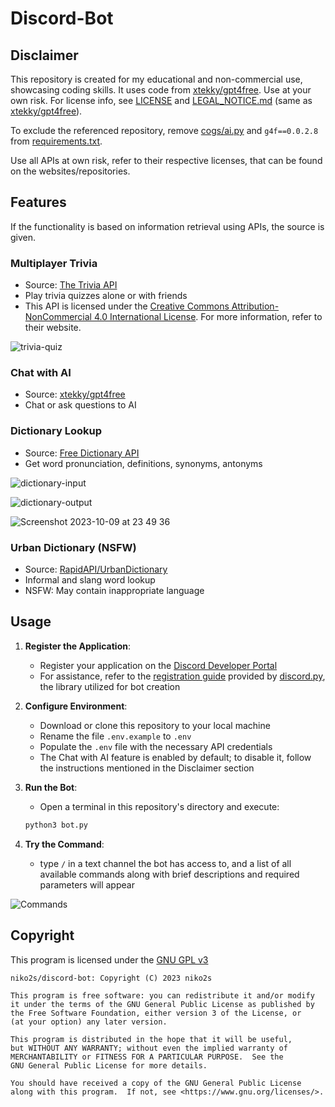 # Discord-Bot

## Disclaimer
This repository is created for my educational and non-commercial use, showcasing coding skills. It uses code from [xtekky/gpt4free](https://github.com/xtekky/gpt4free). Use at your own risk. For license info, see [LICENSE](LICENSE) and [LEGAL_NOTICE.md](LEGAL_NOTICE.md) (same as [xtekky/gpt4free](https://github.com/xtekky/gpt4free)).

To exclude the referenced repository, remove [cogs/ai.py](cogs/ai.py) and `g4f==0.0.2.8` from [requirements.txt](requirements.txt).

Use all APIs at own risk, refer to their respective licenses, that can be found on the websites/repositories.


## Features
If the functionality is based on information retrieval using APIs, the source is given.
### Multiplayer Trivia
- Source: [The Trivia API](https://the-trivia-api.com/)
- Play trivia quizzes alone or with friends
- This API is licensed under the [Creative Commons Attribution-NonCommercial 4.0 International License](https://creativecommons.org/licenses/by-nc/4.0/).  For more information, refer to their website.

![trivia-quiz](https://github.com/niko2s/discord-bot/assets/90977134/095cbf7d-3acf-4ab3-b8e9-10cacef8d4df)



### Chat with AI
- Source: [xtekky/gpt4free](https://github.com/xtekky/gpt4free)
- Chat or ask questions to AI

### Dictionary Lookup
- Source: [Free Dictionary API](https://dictionaryapi.dev/)
- Get word pronunciation, definitions, synonyms, antonyms
  
![dictionary-input](https://github.com/niko2s/discord-bot/assets/90977134/f78b6d35-4182-4f93-a19c-6831d56c67a1)

![dictionary-output](https://github.com/niko2s/discord-bot/assets/90977134/27024e46-3348-44cb-8ac5-2dcf97d3ec1b)


![Screenshot 2023-10-09 at 23 49 36](https://github.com/niko2s/discord-bot/assets/90977134/fb673ed7-ac12-4474-8f40-2d31433e48c9)

### Urban Dictionary (NSFW)
- Source: [RapidAPI/UrbanDictionary](https://rapidapi.com/archergardinersheridan/api/urban-dictionary7)
- Informal and slang word lookup
- NSFW: May contain inappropriate language



## Usage

1. **Register the Application**:
   - Register your application on the [Discord Developer Portal](https://discord.com/developers/applications)
   - For assistance, refer to the [registration guide](https://discordpy.readthedocs.io/en/stable/discord.html) provided by [discord.py](https://github.com/Rapptz/discord.py), the library utilized for bot creation

2. **Configure Environment**:
   - Download or clone this repository to your local machine
   - Rename the file `.env.example` to `.env`
   - Populate the `.env` file with the necessary API credentials
   - The Chat with AI feature is enabled by default; to disable it, follow the instructions mentioned in the Disclaimer section

4. **Run the Bot**:
   - Open a terminal in this repository's directory and execute:
   ```sh
   python3 bot.py
   ```
5. **Try the Command**:
   - type `/` in a text channel the bot has access to, and a list of all available commands along with brief descriptions and required parameters will appear
     
  
![Commands](https://github.com/niko2s/discord-bot/assets/90977134/cee0a474-a7bd-4833-949a-aed3df7a51fc)


## Copyright

This program is licensed under the [GNU GPL v3](https://www.gnu.org/licenses/gpl-3.0.txt)

```
niko2s/discord-bot: Copyright (C) 2023 niko2s

This program is free software: you can redistribute it and/or modify
it under the terms of the GNU General Public License as published by
the Free Software Foundation, either version 3 of the License, or
(at your option) any later version.

This program is distributed in the hope that it will be useful,
but WITHOUT ANY WARRANTY; without even the implied warranty of
MERCHANTABILITY or FITNESS FOR A PARTICULAR PURPOSE.  See the
GNU General Public License for more details.

You should have received a copy of the GNU General Public License
along with this program.  If not, see <https://www.gnu.org/licenses/>.
```
